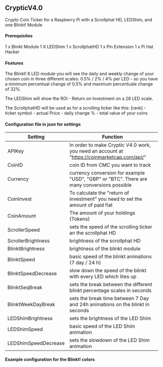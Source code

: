 ## CrypticV4.0
Crypto Coin Ticker for a Raspberry Pi with a Scrollphat HD, LEDShim, and one Blinkt! Module

#### Prerequisites
1 x Blinkt Module
1 X LEDShim
1 x ScrollphatHD
1 x Pin Extension
1 x Pi Hat Hacker

#### Features
The Blinkt! 8 LED module you will see the daily and weekly change of your chosen coin in three different scales: 0.5% / 2% / 4% per LED - so you have a minimum percentual change of 0.5% and maximum percentuale change of 32%.

The LEDShim will show the ROI - Return on Investment on a 28 LED scale.

The ScrollphatHD will be used as for a scrolling ticker like this: [rank] - ticker symbol - actual Price - daily change % - total value of your coins

#### Configuration file in json for settings

| Setting | Function |
| ------- | -------- |
| APIKey | In order to make Cryptic V4.0 work, you need an account at "https://coinmarketcap.com/api/" |
| CoinID | coin ID from CMC you want to track | 
| Currency | currency conversion for example "USD", "GBP" or "BTC". There are many conversions possible |
| CoinInvest | To calculate the "return of investment" you need to set the amount of paid fiat |
| CoinAmount | The amount of your holdings (Tokens) |
| ScrollerSpeed | sets the speed of the scrolling ticker an the scrollphat HD |
| ScrollerBrightness | brightness of the scrollphat HD |
| BlinktBrightness | brightness of the blinkt module |
| BlinktSpeed | basic speed of the blinkt animations (7 day / 24 h) |
| BlinktSpeedDecrease | slow down the speed of the blinkt with every LED which lites up |
| BlinktSeqBreak | sets the break between the different blinkt percentage scales in seconds |
| BlinktWeekDayBreak | sets the break time between 7 Day and 24h animations on the blinkt in seconds |
| LEDShimBrightness | sets the brightness of the LED Shim |
| LEDShimSpeed | basic speed of the LED Shim animation |
| LEDShimSpeedDecrease | sets the slowdown of the LED Shim animation |

#### Example configuration for the Blinkt! colors
